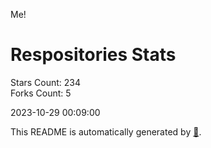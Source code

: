 Me!

# Respositories Stats
Stars Count: 234  
Forks Count: 5

2023-10-29 00:09:00  

This README is automatically generated by [🐰](https://github.com/rnitta/rnitta).

